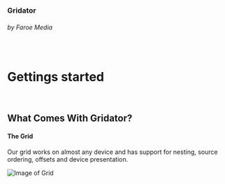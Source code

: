 ### Gridator
###### by Faroe Media
&nbsp;

# Gettings started

&nbsp;
&nbsp;
## What Comes With Gridator?

#### The Grid
Our grid works on almost any device and has support for nesting, source ordering, offsets and device presentation.

![Image of Grid](https://github.com/ingipingi/Work/blob/master/images/grid.png)
